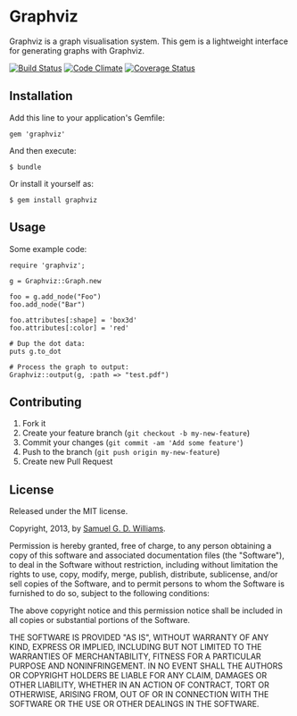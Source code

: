 # Graphviz

Graphviz is a graph visualisation system. This gem is a lightweight interface for generating graphs with Graphviz.

[![Build Status](https://travis-ci.org/ioquatix/graphviz.svg)](https://travis-ci.org/ioquatix/graphviz)
[![Code Climate](https://codeclimate.com/github/ioquatix/graphviz.png)](https://codeclimate.com/github/ioquatix/graphviz)
[![Coverage Status](https://coveralls.io/repos/ioquatix/graphviz/badge.svg)](https://coveralls.io/r/ioquatix/graphviz)

## Installation

Add this line to your application's Gemfile:

	gem 'graphviz'

And then execute:

	$ bundle

Or install it yourself as:

	$ gem install graphviz

## Usage

Some example code:

	require 'graphviz';

	g = Graphviz::Graph.new

	foo = g.add_node("Foo")
	foo.add_node("Bar")

	foo.attributes[:shape] = 'box3d'
	foo.attributes[:color] = 'red'

	# Dup the dot data:
	puts g.to_dot

	# Process the graph to output:
	Graphviz::output(g, :path => "test.pdf")

## Contributing

1. Fork it
2. Create your feature branch (`git checkout -b my-new-feature`)
3. Commit your changes (`git commit -am 'Add some feature'`)
4. Push to the branch (`git push origin my-new-feature`)
5. Create new Pull Request

## License

Released under the MIT license.

Copyright, 2013, by [Samuel G. D. Williams](http://www.codeotaku.com/samuel-williams).

Permission is hereby granted, free of charge, to any person obtaining a copy
of this software and associated documentation files (the "Software"), to deal
in the Software without restriction, including without limitation the rights
to use, copy, modify, merge, publish, distribute, sublicense, and/or sell
copies of the Software, and to permit persons to whom the Software is
furnished to do so, subject to the following conditions:

The above copyright notice and this permission notice shall be included in
all copies or substantial portions of the Software.

THE SOFTWARE IS PROVIDED "AS IS", WITHOUT WARRANTY OF ANY KIND, EXPRESS OR
IMPLIED, INCLUDING BUT NOT LIMITED TO THE WARRANTIES OF MERCHANTABILITY,
FITNESS FOR A PARTICULAR PURPOSE AND NONINFRINGEMENT. IN NO EVENT SHALL THE
AUTHORS OR COPYRIGHT HOLDERS BE LIABLE FOR ANY CLAIM, DAMAGES OR OTHER
LIABILITY, WHETHER IN AN ACTION OF CONTRACT, TORT OR OTHERWISE, ARISING FROM,
OUT OF OR IN CONNECTION WITH THE SOFTWARE OR THE USE OR OTHER DEALINGS IN
THE SOFTWARE.
